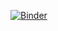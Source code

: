 [![Binder](https://mybinder.org/badge_logo.svg)](https://mybinder.org/v2/gh/ujjwal-fsl/PyQuiz/HEAD?urlpath=%2Fdoc%2Ftree%2Frun.ipynb)
